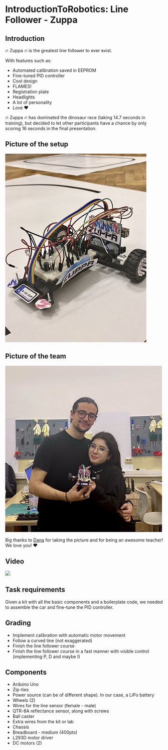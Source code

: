 # IntroductionToRobotics: Line Follower - Zuppa

## Introduction

🔥 Zuppa 🔥 is the greatest line follower to ever exist. 

With features such as:
- Automated calibration saved in EEPROM
- Fine-tuned PID controller
- Cool design
- FLAMES!
- Registration plate
- Headlights
- A lot of personality
- Love ❤️

🔥 Zuppa 🔥 has dominated the dinosaur race (taking 14.7 seconds in training), but decided to let other participants have a chance by only scoring 16 seconds in the final presentation.

## Picture of the setup

<img src="https://github.com/Alex18mai/Line-Follower-Zuppa/blob/main/Assets/PictureOfSetup.jpg">

## Picture of the team

<img src="https://github.com/Alex18mai/Line-Follower-Zuppa/blob/main/Assets/PictureOfTeam.jpeg" width="500">

Big thanks to [Dana](https://github.com/danadascalescu00) for taking the picture and for being an awesome teacher! We love you! ❤️

## Video

[![](https://img.youtube.com/vi/RGH5YCr8QzM/0.jpg)](https://youtu.be/RGH5YCr8QzM)

## Task requirements

Given a kit with all the basic components and a boilerplate code, we needed to assemble the car and fine-tune the PID controller.

## Grading

- Implement calibration with automatic motor movement
- Follow a curved line (not exaggerated)
- Finish the line follower course
- Finish the line follower course in a fast manner with visible control (implementing P, D and maybe I)

## Components
- Arduino Uno
- Zip-ties
- Power source (can be of different shape). In our case, a LiPo battery
- Wheels (2)
- Wires for the line sensor (female - male)
- QTR-8A reflectance sensor, along with screws
- Ball caster
- Extra wires from the kit or lab
- Chassis
- Breadboard - medium (400pts)
- L293D motor driver
- DC motors (2)
